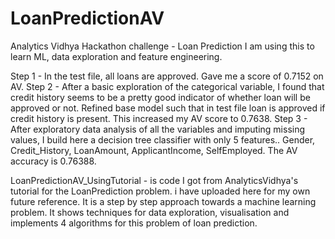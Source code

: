 # LoanPredictionAV

Analytics Vidhya Hackathon challenge - Loan Prediction 
I am using this to learn ML, data exploration and feature engineering. 

Step 1 - In the test file, all loans are approved. Gave me a score of 0.7152 on AV. 
Step 2 - After a basic exploration of the categorical variable, I found that credit history seems to be a pretty good indicator of whether loan will be approved or not. Refined base model such that in test file loan is approved if credit history is present. This increased my AV score to 0.7638. 
Step 3 - After exploratory data analysis of all the variables and imputing missing values, I build here a decision tree classifier with only 5 features.. Gender, Credit_History, LoanAmount, ApplicantIncome, SelfEmployed. The AV accuracy is 0.76388. 


LoanPredictionAV_UsingTutorial - is code I got from AnalyticsVidhya's tutorial for the LoanPrediction problem. i have uploaded here for my own future reference.  It is a step by step approach towards a machine learning problem. It shows techniques for data exploration, visualisation and implements 4 algorithms for this problem of loan prediction. 